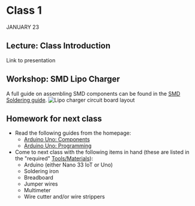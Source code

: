 # Class 1
JANUARY 23

## Lecture: Class Introduction
Link to presentation

## Workshop: SMD Lipo Charger
A full guide on assembling SMD components can be found in the [SMD Soldering guide](https://homemadehardware.com/guides/smd-soldering/).
![Lipo charger circuit board layout](https://raw.githubusercontent.com/andySigler/homemade-hardware/master/examples/Integrated-Circuits/lipo-charger-MCP73831/eagle/fab/lipo-charger.png)

## Homework for next class

* Read the following guides from the homepage:
  * [Arduino Uno: Components](https://homemadehardware.com/guides/arduino-uno-components)
  * [Arduino Uno: Programming](https://homemadehardware.com/guides/arduino-uno-programming)
* Come to next class with the following items in hand (these are listed in the "required" [Tools/Materials](https://homemadehardware.com/things)):
  * Arduino (either Nano 33 IoT or Uno)
  * Soldering iron
  * Breadboard
  * Jumper wires
  * Multimeter
  * Wire cutter and/or wire strippers
